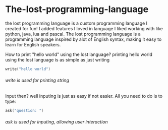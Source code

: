# The-lost-programming-language
the lost programming language is a custom programming language I created for fun! I added features I loved in language I liked working with like python, java, lua and pascal. The lost programming language is a programming language inspired by alot of English syntax, making it easy to learn for English speakers.

How to print "hello world" using the lost language?
printing hello world using the lost language is as simple as just writing 
```c++
write("hello world")
```
###### write is used for printing string

Input then?
well inputing is just as easy if not easier. All you need to do is to type:
```c++
ask("question: ")
```
###### ask is used for inputing, allowing user interaction
